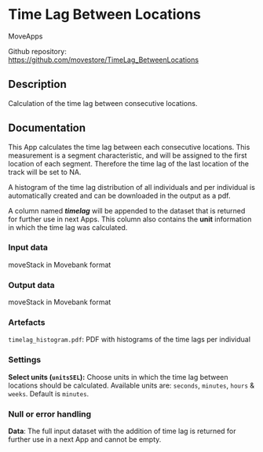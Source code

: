 # Time Lag Between Locations

MoveApps

Github repository: https://github.com/movestore/TimeLag_BetweenLocations

## Description
Calculation of the time lag between consecutive locations.

## Documentation
This App calculates the time lag between each consecutive locations. This measurement is a segment characteristic, and will be assigned to the first location of each segment. Therefore the time lag of the last location of the track will be set to NA.

A histogram of the time lag distribution of all individuals and per individual is automatically created and can be downloaded in the output as a pdf.

A column named _**timelag**_ will be appended to the dataset that is returned for further use in next Apps. This column also contains the **unit** information in which the time lag was calculated.

### Input data
moveStack in Movebank format

### Output data
moveStack in Movebank format

### Artefacts
`timelag_histogram.pdf`: PDF with histograms of the time lags per individual

### Settings
**Select units (`unitsSEL`):** Choose units in which the time lag between locations should be calculated. Available units are: `seconds`, `minutes`, `hours` & `weeks`. Default is `minutes`.

### Null or error handling
**Data**: The full input dataset with the addition of time lag is returned for further use in a next App and cannot be empty.
